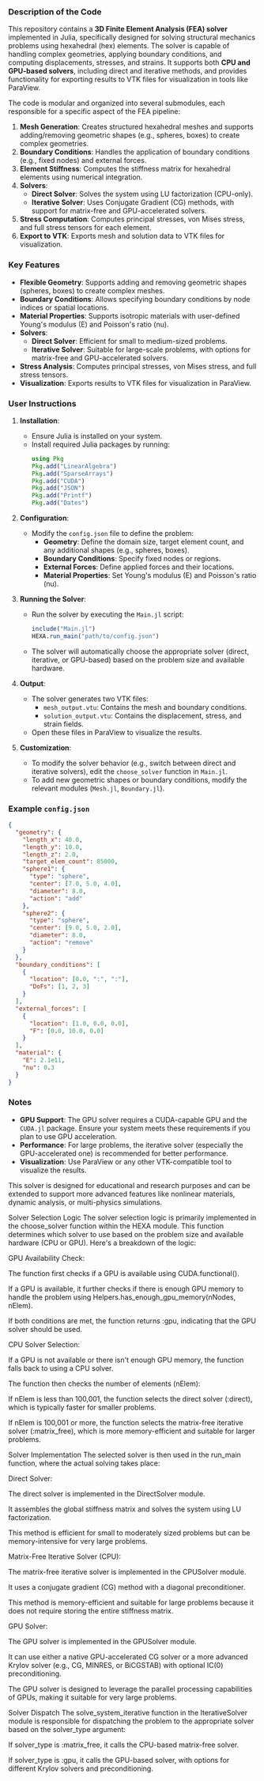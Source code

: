 ### Description of the Code

This repository contains a **3D Finite Element Analysis (FEA) solver** implemented in Julia, specifically designed for solving structural mechanics problems using hexahedral (hex) elements. The solver is capable of handling complex geometries, applying boundary conditions, and computing displacements, stresses, and strains. It supports both **CPU and GPU-based solvers**, including direct and iterative methods, and provides functionality for exporting results to VTK files for visualization in tools like ParaView.

The code is modular and organized into several submodules, each responsible for a specific aspect of the FEA pipeline:

1. **Mesh Generation**: Creates structured hexahedral meshes and supports adding/removing geometric shapes (e.g., spheres, boxes) to create complex geometries.
2. **Boundary Conditions**: Handles the application of boundary conditions (e.g., fixed nodes) and external forces.
3. **Element Stiffness**: Computes the stiffness matrix for hexahedral elements using numerical integration.
4. **Solvers**:
   - **Direct Solver**: Solves the system using LU factorization (CPU-only).
   - **Iterative Solver**: Uses Conjugate Gradient (CG) methods, with support for matrix-free and GPU-accelerated solvers.
5. **Stress Computation**: Computes principal stresses, von Mises stress, and full stress tensors for each element.
6. **Export to VTK**: Exports mesh and solution data to VTK files for visualization.

### Key Features

- **Flexible Geometry**: Supports adding and removing geometric shapes (spheres, boxes) to create complex meshes.
- **Boundary Conditions**: Allows specifying boundary conditions by node indices or spatial locations.
- **Material Properties**: Supports isotropic materials with user-defined Young's modulus (E) and Poisson's ratio (nu).
- **Solvers**:
  - **Direct Solver**: Efficient for small to medium-sized problems.
  - **Iterative Solver**: Suitable for large-scale problems, with options for matrix-free and GPU-accelerated solvers.
- **Stress Analysis**: Computes principal stresses, von Mises stress, and full stress tensors.
- **Visualization**: Exports results to VTK files for visualization in ParaView.

### User Instructions

1. **Installation**:
   - Ensure Julia is installed on your system.
   - Install required Julia packages by running:
     ```julia
     using Pkg
     Pkg.add("LinearAlgebra")
     Pkg.add("SparseArrays")
     Pkg.add("CUDA")
     Pkg.add("JSON")
     Pkg.add("Printf")
     Pkg.add("Dates")
     ```

2. **Configuration**:
   - Modify the `config.json` file to define the problem:
     - **Geometry**: Define the domain size, target element count, and any additional shapes (e.g., spheres, boxes).
     - **Boundary Conditions**: Specify fixed nodes or regions.
     - **External Forces**: Define applied forces and their locations.
     - **Material Properties**: Set Young's modulus (E) and Poisson's ratio (nu).

3. **Running the Solver**:
   - Run the solver by executing the `Main.jl` script:
     ```julia
     include("Main.jl")
     HEXA.run_main("path/to/config.json")
     ```
   - The solver will automatically choose the appropriate solver (direct, iterative, or GPU-based) based on the problem size and available hardware.

4. **Output**:
   - The solver generates two VTK files:
     - `mesh_output.vtu`: Contains the mesh and boundary conditions.
     - `solution_output.vtu`: Contains the displacement, stress, and strain fields.
   - Open these files in ParaView to visualize the results.

5. **Customization**:
   - To modify the solver behavior (e.g., switch between direct and iterative solvers), edit the `choose_solver` function in `Main.jl`.
   - To add new geometric shapes or boundary conditions, modify the relevant modules (`Mesh.jl`, `Boundary.jl`).

### Example `config.json`

```json
{
  "geometry": {
    "length_x": 40.0,
    "length_y": 10.0,
    "length_z": 2.0,
    "target_elem_count": 85000,
    "sphere1": {
      "type": "sphere",
      "center": [7.0, 5.0, 4.0],
      "diameter": 8.0,
      "action": "add"
    },
    "sphere2": {
      "type": "sphere",
      "center": [9.0, 5.0, 2.0],
      "diameter": 8.0,
      "action": "remove"
    }
  },
  "boundary_conditions": [
    {
      "location": [0.0, ":", ":"],
      "DoFs": [1, 2, 3]
    }
  ],
  "external_forces": [
    {
      "location": [1.0, 0.0, 0.0],
      "F": [0.0, 10.0, 0.0]
    }
  ],
  "material": {
    "E": 2.1e11,
    "nu": 0.3
  }
}
```

### Notes

- **GPU Support**: The GPU solver requires a CUDA-capable GPU and the `CUDA.jl` package. Ensure your system meets these requirements if you plan to use GPU acceleration.
- **Performance**: For large problems, the iterative solver (especially the GPU-accelerated one) is recommended for better performance.
- **Visualization**: Use ParaView or any other VTK-compatible tool to visualize the results.

This solver is designed for educational and research purposes and can be extended to support more advanced features like nonlinear materials, dynamic analysis, or multi-physics simulations.


Solver Selection Logic
The solver selection logic is primarily implemented in the choose_solver function within the HEXA module. This function determines which solver to use based on the problem size and available hardware (CPU or GPU). Here's a breakdown of the logic:

GPU Availability Check:

The function first checks if a GPU is available using CUDA.functional().

If a GPU is available, it further checks if there is enough GPU memory to handle the problem using Helpers.has_enough_gpu_memory(nNodes, nElem).

If both conditions are met, the function returns :gpu, indicating that the GPU solver should be used.

CPU Solver Selection:

If a GPU is not available or there isn't enough GPU memory, the function falls back to using a CPU solver.

The function then checks the number of elements (nElem):

If nElem is less than 100,001, the function selects the direct solver (:direct), which is typically faster for smaller problems.

If nElem is 100,001 or more, the function selects the matrix-free iterative solver (:matrix_free), which is more memory-efficient and suitable for larger problems.

Solver Implementation
The selected solver is then used in the run_main function, where the actual solving takes place:

Direct Solver:

The direct solver is implemented in the DirectSolver module.

It assembles the global stiffness matrix and solves the system using LU factorization.

This method is efficient for small to moderately sized problems but can be memory-intensive for very large problems.

Matrix-Free Iterative Solver (CPU):

The matrix-free iterative solver is implemented in the CPUSolver module.

It uses a conjugate gradient (CG) method with a diagonal preconditioner.

This method is memory-efficient and suitable for large problems because it does not require storing the entire stiffness matrix.

GPU Solver:

The GPU solver is implemented in the GPUSolver module.

It can use either a native GPU-accelerated CG solver or a more advanced Krylov solver (e.g., CG, MINRES, or BiCGSTAB) with optional IC(0) preconditioning.

The GPU solver is designed to leverage the parallel processing capabilities of GPUs, making it suitable for very large problems.

Solver Dispatch
The solve_system_iterative function in the IterativeSolver module is responsible for dispatching the problem to the appropriate solver based on the solver_type argument:

If solver_type is :matrix_free, it calls the CPU-based matrix-free solver.

If solver_type is :gpu, it calls the GPU-based solver, with options for different Krylov solvers and preconditioning.

